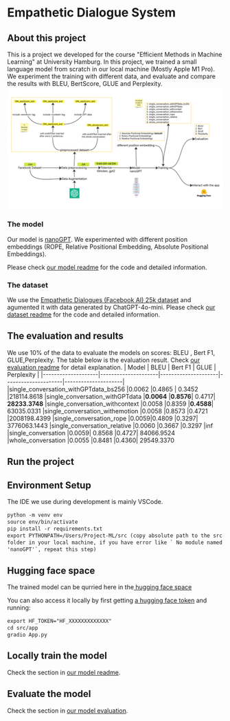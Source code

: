 # Empathetic Dialogue System
## About this project
This is a project we developed for the course "Efficient Methods in Machine Learning" at University Hamburg. 
In this project, we trained a small language model from scratch in our local machine (Mostly Apple M1 Pro). We experiment the training with different data, and evaluate and compare the results with BLEU, BertScore, GLUE and Perplexity. 
![pipeline for the project](./doc/imgs/pipeline.jpg)
### The model
Our model is [nanoGPT](https://github.com/karpathy/nanoGPT). We experimented with different position embeddings (ROPE, Relative Positional Embedding, Absolute Positional Embeddings). 

Please check [our model readme](src/nanoGPT/README.md) for the code and detailed 
information. 

### The dataset
We use the [Empathetic Dialogues (Facebook AI) 25k dataset](https://www.kaggle.com/datasets/atharvjairath/empathetic-dialogues-facebook-ai/data) and 
agumented it with data generated by ChatGPT-4o-mini. Please check [our dataset readme](data/README.md) for the code and detailed information. 
## The evaluation and results
We use 10% of the  data to evaluate the models on scores: BLEU , Bert F1, GLUE,Perplexity. The table below is the evaluation result. Check [our evaluation readme](src/evaluation//README.md) for detail explanation.
| Model     | BLEU | Bert F1 |  GLUE | Perplexity |
|--------------------|---------------------|---------------------|---------------------|---------------------|
|single_conversation_withGPTdata_bs256	|0.0062	|0.4865 |	0.3452	|218114.8618
|single_conversation_withGPTdata	|**0.0064**	|**0.8576**|	0.4717|	**28233.3748**
|single_conversation_withcontext	|0.0058	|0.8359	|**0.4588**|	63035.0331
|single_conversation_withemotion	|0.0058	|0.8573	|0.4721	|2008198.4399
|single_conversation_rope	|0.0059|0.4809	|0.3297|	3776063.1443
|single_conversation_relative	|0.0060	|0.3667	|0.3297	|inf
|single_conversation	|0.0059|	0.8568	|0.4727|	84066.9524
|whole_conversation	|0.0055	|0.8481	|0.4360|	29549.3370

## Run the project
## Environment Setup
The IDE we use during development is mainly VSCode.
```
python -m venv env
source env/bin/activate
pip install -r requirements.txt
export PYTHONPATH=/Users/Project-ML/src (copy absolute path to the src folder in your local machine, if you have error like ` No module named 'nanoGPT'`, repeat this step)
```
## Hugging face space
The trained model can be qurried here in the[ hugging face space](https://huggingface.co/spaces/HannahLin271/nanoGPT)

You can also access it locally by first getting [a hugging face token](https://huggingface.co/docs/hub/security-tokens) and 
running:
```
export HF_TOKEN="HF_XXXXXXXXXXXXX"
cd src/app
gradio App.py
```

## Locally train the model

Check the section in [our model readme](src/nanoGPT/README.md).

## Evaluate the model

Check the section in [our model evaluation](src/evaluation/README.md).
